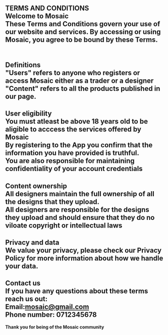 **TERMS AND CONDITIONS**<br>
Welcome to **Mosaic**<br>
These Terms and Conditions govern your use of our website and services. By accessing or using Mosaic, you agree to be bound by these Terms.<br><br>
---
**Definitions**<br>
"Users" refers to anyone who registers or access Mosaic either as a trader or a designer<br>
"Content" refers to all the products published in our page.<br>
---
**User eligibility**<br>
You must atleast be above 18 years old to be aligible to acccess the services offered by Mosaic<br>
By registering to the App you confirm that the information you have provided is truthful.<br>
You are also responsible for maintaining confidentiality of your account credentials<br>
---
**Content ownership**<br>
All designers maintain the full ownership of all the designs that they upload.<br>
All designers are responsible for the designs they upload and should ensure that they do no viloate copyright or intellectual laws<br>
---
**Privacy and data**<br>
We value your privacy, please check our **Privacy Policy** for more information about how we handle your data.<br>
---
**Contact us**<br>
If you have any questions about these terms reach us out:<br>
Email:mosaic@gmail.com<br>
Phone number: 0712345678<br>
---
**Thank you for being of the Mosaic community**

